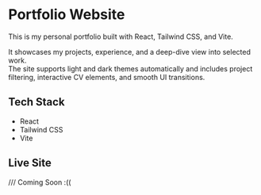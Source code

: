 # Portfolio Website

This is my personal portfolio built with React, Tailwind CSS, and Vite.

It showcases my projects, experience, and a deep-dive view into selected work.  
The site supports light and dark themes automatically and includes project filtering, interactive CV elements, and smooth UI transitions.

## Tech Stack

- React
- Tailwind CSS
- Vite

## Live Site

/// Coming Soon :((
